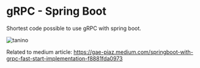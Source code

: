 # gRPC - Spring Boot 

Shortest code possible to use gRPC with spring boot. 

![tanino](https://user-images.githubusercontent.com/20367555/136669259-df1c7a38-18ae-4fbb-97f2-8c0139efc66e.png)

Related to medium article: https://gae-piaz.medium.com/springboot-with-grpc-fast-start-implementation-f8881fda0973
